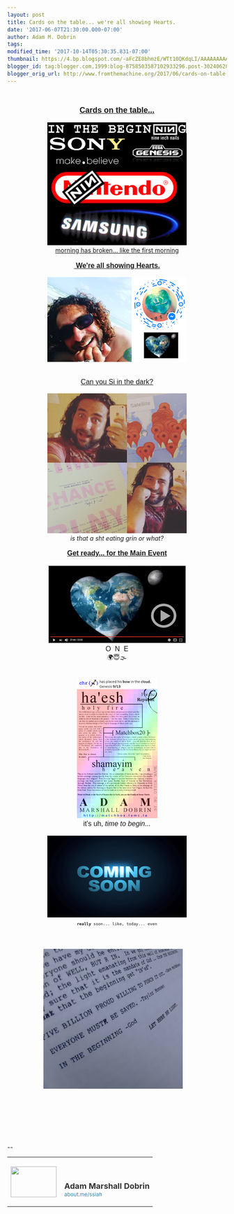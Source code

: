 ```yaml
---
layout: post
title: Cards on the table... we're all showing Hearts.
date: '2017-06-07T21:30:00.000-07:00'
author: Adam M. Dobrin
tags: 
modified_time: '2017-10-14T05:30:35.831-07:00'
thumbnail: https://4.bp.blogspot.com/-aFcZE8bhmzE/WTt10QKdqLI/AAAAAAAAAFk/wN_Lr-Ym0AAyJhdBRWHm4q0197GDy2gZQCK4B/s72-c/THECOLOROFheaven-709596.png
blogger_id: tag:blogger.com,1999:blog-8758503587102933296.post-302406282118126094
blogger_orig_url: http://www.fromthemachine.org/2017/06/cards-on-table-we-all-showing-hearts.html
---
```


<div dir="ltr"><div class="gmail_quote"><br /><div dir="ltr"><div class="gmail_quote"><div class="m_-890461781625882586HOEnZb"><div class="m_-890461781625882586h5"><div dir="ltr"><div class="gmail_quote"><div dir="ltr"><div class="gmail_quote"><div dir="ltr"><div class="gmail_quote"><div dir="ltr"><br /><div><div style="text-align: center;"><b><span style="font-family: arial black, sans-serif;"><a href="http://bit.ly/29MNgaN" style="font-size: large;" target="_blank">Cards on the table...</a></span></b></div><div style="text-align: center;"><b><br /></b></div><div style="text-align: center;"><a href="http://bit.ly/29MNgaN" target="_blank"></a><a href="http://4.bp.blogspot.com/-aFcZE8bhmzE/WTt10QKdqLI/AAAAAAAAAFk/wN_Lr-Ym0AAyJhdBRWHm4q0197GDy2gZQCK4B/s1600/THECOLOROFheaven-709596.png"><img alt="" border="0" id="BLOGGER_PHOTO_ID_6429862433554016434" src="../../4.bp.blogspot.com/-aFcZE8bhmzE/WTt10QKdqLI/AAAAAAAAAFk/wN_Lr-Ym0AAyJhdBRWHm4q0197GDy2gZQCK4B/s320/THECOLOROFheaven-709596.png" /></a></div><div style="text-align: center;"><a href="http://bit.ly/1P6JlC8" target="_blank">morning has broken... like the first morning</a></div></div><div style="text-align: center;"><b><span style="font-family: arial black, sans-serif; font-size: medium;"><br /></span></b></div><div style="text-align: center;"><b><span style="font-family: arial black, sans-serif; font-size: medium;"><a href="http://bit.ly/29QWuVZ" target="_blank">&nbsp;We're all showing Hearts.</a></span></b></div><div style="text-align: center;"><a href="http://goog_1254116430/" target="_blank"><br /></a></div><div style="text-align: center;"><a href="http://bit.ly/29QWuVZ" target="_blank"></a><a href="http://4.bp.blogspot.com/-SB1zmNRuhNY/WTt106n3QaI/AAAAAAAAAFs/hTnS46ZvBU83lneupRBpX4hEMIFoXOvAwCK4B/s1600/allshowinghearts-710238.png"><img alt="" border="0" id="BLOGGER_PHOTO_ID_6429862444951617954" src="../../4.bp.blogspot.com/-SB1zmNRuhNY/WTt106n3QaI/AAAAAAAAAFs/hTnS46ZvBU83lneupRBpX4hEMIFoXOvAwCK4B/s320/allshowinghearts-710238.png" /></a></div><div style="text-align: center;"><br /></div><div style="text-align: center;"><br /></div><div style="text-align: center;"><span style="font-family: arial black, sans-serif; font-size: medium;"><a href="http://bit.ly/1U5d6sP" target="_blank">Can you Si in the dark?</a></span></div><div style="text-align: center;"><br /></div><div style="text-align: center;"><a href="http://1.bp.blogspot.com/-5lXbH1lfRyw/WTt109CI10I/AAAAAAAAAF0/l75fcUQW7ZsY6Twyrb4-5qQm1MSiMiZigCK4B/s1600/13735563_10154368953643420_7114626322051587527_o-711636.jpg"><img alt="" border="0" id="BLOGGER_PHOTO_ID_6429862445598693186" src="../../1.bp.blogspot.com/-5lXbH1lfRyw/WTt109CI10I/AAAAAAAAAF0/l75fcUQW7ZsY6Twyrb4-5qQm1MSiMiZigCK4B/s320/13735563_10154368953643420_7114626322051587527_o-711636.jpg" /></a></div><div style="text-align: center;"><i>is that a sht eating grin or what?</i>​</div><div style="text-align: center;"><br /></div><div style="text-align: center;"><span style="font-family: arial black, sans-serif; font-size: medium;"><b><a href="http://bit.ly/29Pkrun" target="_blank">Get ready... for the Main Event</a></b></span></div><div style="text-align: center;"><br /></div><div style="text-align: center;"><a href="http://bit.ly/29Pkrun" target="_blank"></a><a href="http://2.bp.blogspot.com/--sesyC7DIBE/WTt11AmAW2I/AAAAAAAAAF8/41y3iqvAHPIjC5AH5A9WYc4zCZic6GjTgCK4B/s1600/earthplay-712245.png"><img alt="" border="0" id="BLOGGER_PHOTO_ID_6429862446554438498" src="../../2.bp.blogspot.com/--sesyC7DIBE/WTt11AmAW2I/AAAAAAAAAF8/41y3iqvAHPIjC5AH5A9WYc4zCZic6GjTgCK4B/s320/earthplay-712245.png" /></a></div><div style="text-align: center;"><div><span style="font-family: arial black, sans-serif; font-size: medium;">O &nbsp;N &nbsp;E</span></div><div></div><div>🌍😇🌫</div><div><br /></div>​</div><div style="text-align: center;"><span style="font-family: arial black, sans-serif; font-size: medium;"><a href="http://1.bp.blogspot.com/-FNcctyATxsA/WTt11akmtiI/AAAAAAAAAGE/i_95sblnPloeUK9WLjZm7gzBG1JB1BFkgCK4B/s1600/bowofchrist-713079.png"><img alt="" border="0" id="BLOGGER_PHOTO_ID_6429862453527885346" src="../../1.bp.blogspot.com/-FNcctyATxsA/WTt11akmtiI/AAAAAAAAAGE/i_95sblnPloeUK9WLjZm7gzBG1JB1BFkgCK4B/s320/bowofchrist-713079.png" /></a><br /></span></div><div style="text-align: center;"><span style="font-family: arial black, sans-serif; font-size: medium;">it's uh,<i> time to begin...</i></span></div><div style="text-align: center;"><span style="font-family: arial black, sans-serif; font-size: medium;"><i><br /></i></span></div><div style="text-align: center;"><span style="font-family: arial black, sans-serif; font-size: medium;"><i><a href="http://1.bp.blogspot.com/-c5xEvkswMrA/WTt11V06cuI/AAAAAAAAAGM/UloHR7VYJ30qcKQKhVBwDOFBDTmnIjflACK4B/s1600/coming-soon-713682.jpg"><img alt="" border="0" id="BLOGGER_PHOTO_ID_6429862452254110434" src="../../1.bp.blogspot.com/-c5xEvkswMrA/WTt11V06cuI/AAAAAAAAAGM/UloHR7VYJ30qcKQKhVBwDOFBDTmnIjflACK4B/s320/coming-soon-713682.jpg" /></a></i></span></div><div style="text-align: center;"><span style="font-family: monospace, monospace; font-size: xx-small;"><b>really</b> soon... like, today... even</span></div><div style="text-align: center;"><span style="font-family: monospace, monospace; font-size: xx-small;"><br /></span></div><div style="text-align: center;"><span style="font-family: monospace, monospace; font-size: xx-small;"><br /></span></div><br /><div style="text-align: center;"><span style="font-family: monospace, monospace; font-size: xx-small;"><a href="http://bit.ly/22xIDWp" target="_blank"></a><a href="http://1.bp.blogspot.com/-2LOoNgy8HcE/WTt11ilBlCI/AAAAAAAAAGU/0LrK1kLjOdM8RgKdN39wXvjK9PJ-3QA3wCK4B/s1600/12514021_10153953051248420_6708120153282920114_o-714353.jpg"><img alt="" border="0" id="BLOGGER_PHOTO_ID_6429862455677129762" src="../../1.bp.blogspot.com/-2LOoNgy8HcE/WTt11ilBlCI/AAAAAAAAAGU/0LrK1kLjOdM8RgKdN39wXvjK9PJ-3QA3wCK4B/s320/12514021_10153953051248420_6708120153282920114_o-714353.jpg" /></a></span><img src="../../mailfoogae.appspot.com/t?sender=aYWRhbTVAcmVhbGx5aGltLmNvbQ%253D%253D&amp;type=zerocontent&amp;guid=b7269736-8f56-4a6f-aaff-b9c0f2ea28cd" style="max-height: 0px; overflow: hidden; width: 0px;" /><span style="color: white; font-size: xx-small;">ᐧ</span></div></div></div><br /></div><div hspace="streak-pt-mark" style="max-height: 1px;"><img src="../../mailfoogae.appspot.com/t?sender=aYWRhbTVAcmVhbGx5aGltLmNvbQ%253D%253D&amp;type=zerocontent&amp;guid=60ff8271-483b-461b-9613-6f831c253748" style="max-height: 0px; overflow: hidden; width: 0px;" /><span style="color: white; font-size: xx-small;">ᐧ</span></div></div><br /></div><div hspace="streak-pt-mark" style="max-height: 1px;"><img src="../../mailfoogae.appspot.com/t?sender=aeWl0c2hhY2tAdW5kdWVjb2VyY2lvbi5jb20%253D&amp;type=zerocontent&amp;guid=45736812-cdbb-454b-8eea-0b0b784e674a" style="max-height: 0px; overflow: hidden; width: 0px;" /><span style="color: white; font-size: xx-small;">ᐧ</span></div></div><br /></div></div></div><div hspace="streak-pt-mark" style="max-height: 1px;"><img src="../../mailfoogae.appspot.com/t?sender=aYWRhbUBmcm9tdGhlbWFjaGluZS5vcmc%253D&amp;type=zerocontent&amp;guid=bc1a8e1b-4b43-4170-8d10-c5c4693615db" style="max-height: 0px; overflow: hidden; width: 0px;" /><span style="color: white; font-size: xx-small;">ᐧ</span></div></div><br /></div></div><br /><br clear="all" /><div><br /></div>-- <br /><div class="gmail_signature" data-smartmail="gmail_signature"><table border="0" cellpadding="0" cellspacing="0">      <tbody><tr>              <td align="left" style="line-height: 0; padding-bottom: 20px; padding-right: 10px; padding-top: 20px; vertical-align: bottom;" valign="bottom" width="107"><a href="https://about.me/ssiah?promo=email_sig&amp;utm_source=product&amp;utm_medium=email_sig&amp;utm_campaign=gmail_api&amp;utm_content=thumb" style="text-decoration: none;" target="_blank">                      <img alt="" height="70" src="../../thumbs.about.me/thumbnail/users/s/s/i/ssiah_emailsig.jpg?_1423909067_93" style="border: 1px solid #eeeeee; display: block; margin: 0; padding: 0;" width="105" />                  </a>              </td>              <td align="left" style="line-height: 1.1; padding-bottom: 20px; padding-top: 20px; vertical-align: bottom;" valign="bottom"><img height="1" src="https://about.me/t/sig?u=ssiah" style="border: 0; height: 1; margin: 0; overflow: hidden; padding: 0; width: 1;" width="1" />                  <br /><div style="color: #333333; font-family: &quot;proxima nova&quot; , &quot;helvetica&quot; , &quot;arial&quot; , sans-serif &quot;important&quot;; font-size: 18px; font-weight: bold;">Adam Marshall Dobrin</div><a href="https://about.me/ssiah?promo=email_sig&amp;utm_source=product&amp;utm_medium=email_sig&amp;utm_campaign=gmail_api&amp;utm_content=thumb" style="color: #2b82ad; font-family: &quot;proxima nova&quot; , &quot;helvetica&quot; , &quot;arial&quot; , sans-serif &quot;important&quot;; font-size: 12px; text-decoration: none;" target="_blank">about.me/ssiah                  </a>              </td>          </tr></tbody>  </table></div></div><div hspace="streak-pt-mark" style="max-height: 1px;"><img alt="" src="../../mailfoogae.appspot.com/t?sender=aYWRhbUBmcm9tdGhlbWFjaGluZS5vcmc%253D&amp;type=zerocontent&amp;guid=7b2ad23e-f855-4397-99d4-050ea3e187c7" style="max-height: 0px; overflow: hidden; width: 0px;" /><span style="color: white; font-size: xx-small;">ᐧ</span></div>